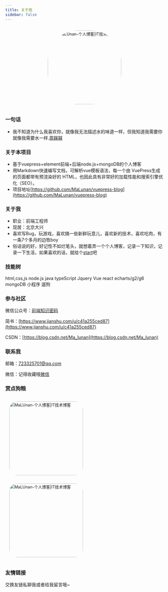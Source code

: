 ```yaml
---
title: 关于我
sidebar: false
---
```


<p align="center"><img style="border-radius:41%;pointer-events:none;transform: scale(0.9);" :src="$withBase('/icon.jpg')" alt="MaLUnan-个人博客|IT技术博客" width=260></p>

### 一句话

- 我不知道为什么我喜欢你，就像我无法描述水的味道一样，但我知道我需要你就像我需要水一样.[周槑槑](https://malunan.github.io/)

### 关于本项目

- 基于vuepress+element前端+后端node.js+mongoDB的个人博客
- 用Markdown快速编写文档，可解析vue模板语法，每一个由 VuePress生成的页面都带有预渲染好的 HTML，也因此具有非常好的加载性能和搜索引擎优化（SEO）。
- 项目地址[https://github.com/MaLunan/vuepress-blog](https://github.com/MaLunan/vuepress-blog)

### 关于我

- 职业：前端工程师
- 现居：北京大兴
- 喜欢写Bug，玩游戏，喜欢搞一些新鲜玩意儿，喜欢新的技术，喜欢吃肉，有一条7个多月的边牧boy
- 俗话说的好，好记性不如烂笔头，就想着弄一个个人博客，记录一下知识，记录一下生活，如果喜欢的话，就给个[start](https://github.com/MaLunan/vuepress-blog)吧

### 技能树

html,css,js
<el-progress :text-inside="true" :stroke-width="26" :percentage="100"></el-progress>
node.js
<el-progress :text-inside="true" :stroke-width="24" :percentage="80" status="success"></el-progress>
java
<el-progress :text-inside="true" :stroke-width="22" :percentage="20" status="warning"></el-progress>
typeScript
<el-progress :text-inside="true" :stroke-width="20" :percentage="50" status="exception"></el-progress>
Jquery
<el-progress :text-inside="true" :stroke-width="26" :percentage="100"></el-progress>
Vue
<el-progress :text-inside="true" :stroke-width="24" :percentage="80" status="success"></el-progress>
react
<el-progress :text-inside="true" :stroke-width="22" :percentage="40" status="warning"></el-progress>
echarts/g2/g6
<el-progress :text-inside="true" :stroke-width="20" :percentage="50" status="exception"></el-progress>
mongoDB
<el-progress :text-inside="true" :stroke-width="20" :percentage="50" status="exception"></el-progress>
小程序
<el-progress :text-inside="true" :stroke-width="24" :percentage="80" status="success"></el-progress>
遛狗
<el-progress :text-inside="true" :stroke-width="24" :percentage="100" status="success"></el-progress>

### 参与社区

<i class='iconfont icon-weixin' zico='微信公众号'></i>  微信公众号：[前端知识密码](https://mp.weixin.qq.com/s/3aDaJckgca24fwwbH_sXnA)

<i class='iconfont icon-jianshu' style='color:#ea6f5a' zico='简书'></i> 简书：[https://www.jianshu.com/u/c41a255ced87](https://www.jianshu.com/u/c41a255ced87)

<i class='iconfont icon-csdn' zico='CSDN'></i>  CSDN：[https://blog.csdn.net/Ma_lunan](https://blog.csdn.net/Ma_lunan)

### 联系我

<i class='iconfont icon-youxiang' zico='邮箱'></i>  邮箱：[723325701@qq.com](mailto:723325701@qq.com)

<i class='iconfont icon-weixin' zico='微信'></i>  微信：记得收藏哦[微信](https://mp.weixin.qq.com/s/3aDaJckgca24fwwbH_sXnA)

### 赏点狗粮

<img style="border-radius:10%;pointer-events:none;transform: scale(0.9);" :src="$withBase('/wx.png')" alt="MaLUnan-个人博客|IT技术博客" width=260>
<img style="border-radius:10%;pointer-events:none;transform: scale(0.9);" :src="$withBase('/zfb.jpg')" alt="MaLUnan-个人博客|IT技术博客" width=260>

### 友情链接 

交换友链私聊我或者给我留言哦~

<style lang="stylus" scoped> 
.icon.iconfont {
  font-size:28px;
}
</style>


<ClientOnly>
  <leave/>
</ClientOnly/>
